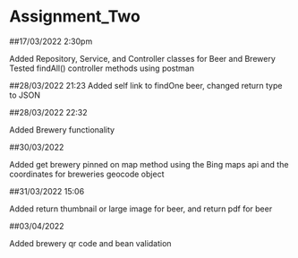 # Assignment_Two

##17/03/2022 2:30pm

Added Repository, Service, and Controller classes for Beer and Brewery
Tested findAll() controller methods using postman

##28/03/2022 21:23
Added self link to findOne beer, changed return type to JSON

##28/03/2022 22:32

Added Brewery functionality

##30/03/2022

Added get brewery pinned on map method using the Bing maps api and the coordinates for breweries geocode object

##31/03/2022 15:06

Added return thumbnail or large image for beer, and return pdf for beer

##03/04/2022

Added brewery qr code and bean validation
